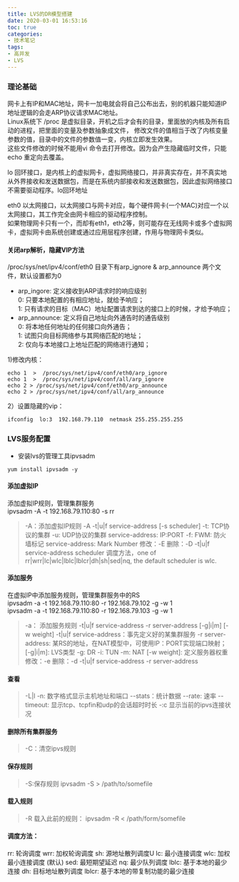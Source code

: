 ```yaml
---
title: LVS的DR模型搭建
date: 2020-03-01 16:53:16
toc: true
categories:
- 技术笔记
tags:
- 高并发
- LVS
---
```


### 理论基础
网卡上有IP和MAC地址，网卡一加电就会将自己公布出去，别的机器只能知道IP地址逻辑的会走ARP协议请求MAC地址。  
Linux系统下 /proc 是虚拟目录，开机之后才会有的目录，里面放的内核及所有启动的进程，把里面的变量及参数抽象成文件，
修改文件的值相当于改了内核变量参数的值，目录中的文件的参数值一变，内核立即发生效果。  
这些文件修改的时候不能用vi 命令去打开修改。因为会产生隐藏临时文件，只能echo 重定向去覆盖。

lo 回环接口，是内核上的虚拟网卡，虚拟网络接口，并非真实存在，并不真实地从外界接收和发送数据包，而是在系统内部接收和发送数据包，因此虚拟网络接口不需要驱动程序。lo回环地址

eth0 以太网接口，以太网接口与网卡对应，每个硬件网卡(一个MAC)对应一个以太网接口，其工作完全由网卡相应的驱动程序控制。  
如果物理网卡只有一个，而却有eth1，eth2等，则可能存在无线网卡或多个虚拟网卡，虚拟网卡由系统创建或通过应用层程序创建，作用与物理网卡类似。

#### 关闭arp解析，隐藏VIP方法
/proc/sys/net/ipv4/conf/eth0 目录下有arp_ignore & arp_announce 两个文件，默认设置都为0  
* arp_ingore: 定义接收到ARP请求时的响应级别  
    0: 只要本地配置的有相应地址，就给予响应；  
    1: 只有请求的目标（MAC）地址配置请求到达的接口上的时候，才给予响应；
* arp_announce: 定义将自己地址向外通告时的通告级别  
    0: 将本地任何地址的任何接口向外通告；  
    1: 试图只向目标网络参与其网络匹配的地址；  
    2: 仅向与本地接口上地址匹配的网络进行通知；


1)修改内核：
```
echo 1  >  /proc/sys/net/ipv4/conf/eth0/arp_ignore 
echo 1  >  /proc/sys/net/ipv4/conf/all/arp_ignore 
echo 2 > /proc/sys/net/ipv4/conf/eth0/arp_announce 
echo 2 > /proc/sys/net/ipv4/conf/all/arp_announce 
```
2）设置隐藏的vip：
```
ifconfig  lo:3  192.168.79.110  netmask 255.255.255.255
```

### LVS服务配置
* 安装lvs的管理工具ipvsadm
```
yum install ipvsadm -y
```

#### 添加虚拟IP
添加虚拟IP规则，管理集群服务  
ipvsadm -A -t 192.168.79.110:80 -s rr

> -A：添加虚拟IP规则
> -A -t|u|f service-address [-s scheduler]
> -t: TCP协议的集群 
> -u: UDP协议的集群
> service-address:     IP:PORT
> -f: FWM: 防火墙标记 
> service-address: Mark Number
> 修改：-E
> 删除：-D -t|u|f service-address
> scheduler 调度方法，one of rr|wrr|lc|wlc|lblc|lblcr|dh|sh|sed|nq, the default scheduler is wlc.

#### 添加服务
在虚拟IP中添加服务规则，管理集群服务中的RS  
ipvsadm -a  -t 192.168.79.110:80  -r  192.168.79.102 -g -w 1  
ipvsadm -a  -t 192.168.79.110:80  -r  192.168.79.103 -g -w 1  

> -a： 添加服务规则
> -t|u|f service-address -r server-address [-g|i|m] [-w weight]
> -t|u|f service-address：事先定义好的某集群服务
> -r server-address: 某RS的地址，在NAT模型中，可使用IP：PORT实现端口映射；
> [-g|i|m]: LVS类型 
> -g: DR
> -i: TUN
> -m: NAT
> [-w weight]: 定义服务器权重
> 修改：-e
> 删除：-d -t|u|f service-address -r server-address


#### 查看
> -L|l
> -n: 数字格式显示主机地址和端口
> --stats：统计数据
> --rate: 速率
> --timeout: 显示tcp、tcpfin和udp的会话超时时长
> -:c 显示当前的ipvs连接状况

#### 删除所有集群服务
> -C：清空ipvs规则

#### 保存规则
> -S:保存规则
> ipvsadm -S > /path/to/somefile

#### 载入规则
> -R 载入此前的规则：
> ipvsadm -R < /path/form/somefile 


#### 调度方法： 
rr: 轮询调度
wrr: 加权轮询调度
sh: 源地址散列调度U
lc: 最小连接调度
wlc: 加权最小连接调度 (默认)
sed: 最短期望延迟
nq: 最少队列调度
lblc: 基于本地的最少连接
dh: 目标地址散列调度
lblcr: 基于本地的带复制功能的最少连接
